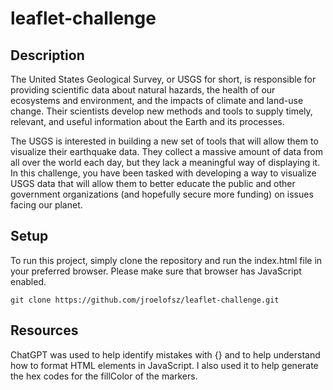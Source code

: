 # leaflet-challenge

## Description 

The United States Geological Survey, or USGS for short, is responsible for providing scientific data about natural hazards, the health of our ecosystems and environment, and the impacts of climate and land-use change. Their scientists develop new methods and tools to supply timely, relevant, and useful information about the Earth and its processes.

The USGS is interested in building a new set of tools that will allow them to visualize their earthquake data. They collect a massive amount of data from all over the world each day, but they lack a meaningful way of displaying it. In this challenge, you have been tasked with developing a way to visualize USGS data that will allow them to better educate the public and other government organizations (and hopefully secure more funding) on issues facing our planet.

## Setup

To run this project, simply clone the repository and run the index.html file in your preferred browser. Please make sure that browser has JavaScript enabled.

```git clone https://github.com/jroelofsz/leaflet-challenge.git```

## Resources
ChatGPT was used to help identify mistakes with {} and to help understand how to format HTML elements in JavaScript. I also used it to help generate the hex codes for the fillColor of the markers.

